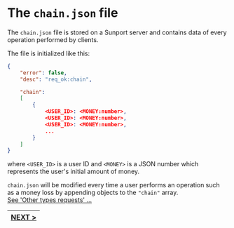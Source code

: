 # The `chain.json` file

The `chain.json` file is stored on a Sunport server and contains data of every operation performed by clients.

The file is initialized like this:

```json
{
	"error": false,
	"desc": "req_ok:chain",

	"chain":
	[
		{
			<USER_ID>: <MONEY:number>,
			<USER_ID>: <MONEY:number>,
			<USER_ID>: <MONEY:number>,
			...
		}
	]
}
```

where `<USER_ID>` is a user ID and `<MONEY>` is a JSON number which represents the user's initial amount of money.

`chain.json` will be modified every time a user performs an operation such as a money loss by appending objects to the `"chain"` array. \
[See 'Other types requests' ...](other_requests.md)

| [NEXT >](options_requests.md) |
|:-----------------------------:|
